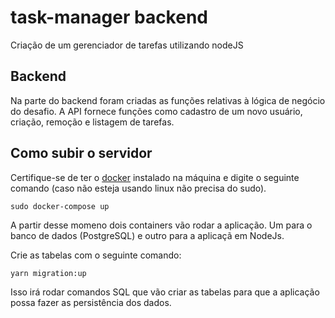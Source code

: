 # task-manager backend

Criação de um gerenciador de tarefas utilizando nodeJS

## Backend

Na parte do backend foram criadas as funções relativas à lógica de negócio do desafio. A API fornece funções como cadastro de um novo usuário, criação, remoção e listagem de tarefas.

## Como subir o servidor

Certifique-se de ter o [docker]() instalado na máquina e digite o seguinte comando (caso não esteja usando linux não precisa do sudo).

    sudo docker-compose up

A partir desse momeno dois containers vão rodar a aplicação. Um para o banco de dados (PostgreSQL) e outro para a aplicaçã em NodeJs.

Crie as tabelas com o seguinte comando:

    yarn migration:up

Isso irá rodar comandos SQL que vão criar as tabelas para que a aplicação possa fazer as persistência dos dados.
